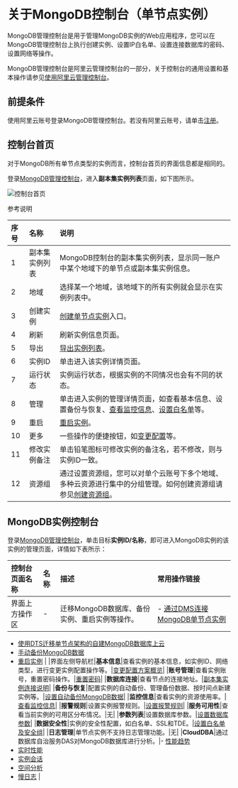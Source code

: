 # 关于MongoDB控制台（单节点实例）

MongoDB管理控制台是用于管理MongoDB实例的Web应用程序，您可以在MongoDB管理控制台上执行创建实例、设置IP白名单、设置连接数据库的密码、设置网络等操作。

MongoDB管理控制台是阿里云管理控制台的一部分，关于控制台的通用设置和基本操作请参见[使用阿里云管理控制台](https://www.alibabacloud.com/help/zh/doc-detail/47605.htm)。

## 前提条件

使用阿里云账号登录MongoDB管理控制台。若没有阿里云账号，请单击[注册](https://account.alibabacloud.com/register/intl_register.htm)。

## 控制台首页

对于MongoDB所有单节点类型的实例而言，控制台首页的界面信息都是相同的。

登录[MongoDB管理控制台](https://mongodb.console.aliyun.com/)，进入**副本集实例列表**页面，如下图所示。

![控制台首页](https://static-aliyun-doc.oss-accelerate.aliyuncs.com/assets/img/zh-CN/3798106951/p13185.png)

参考说明

|序号|名称|说明|
|:-|:-|:-|
|1|副本集实例列表|MongoDB控制台的副本集实例列表，显示同一账户中某个地域下的单节点或副本集实例信息。|
|2|地域|选择某一个地域，该地域下的所有实例就会显示在实例列表中。|
|3|创建实例|[创建单节点实例](/intl.zh-CN/快速入门/创建实例/创建单节点实例.md)入口。|
|4|刷新|刷新实例信息页面。|
|5|导出|[导出实例列表](/intl.zh-CN/用户指南/实例管理/导出实例列表.md)。|
|6|实例ID|单击进入该实例详情页面。|
|7|运行状态|实例运行状态，根据实例的不同情况也会有不同的状态。|
|8|管理|单击进入实例的管理详情页面，如查看基本信息、设置备份与恢复、[查看监控信息](/intl.zh-CN/用户指南/监控与报警/查看监控信息.md)、[设置白名单]()等。|
|9|重启|[重启实例](/intl.zh-CN/用户指南/实例管理/重启实例.md)。|
|10|更多|一些操作的便捷按钮，如[变更配置](/intl.zh-CN/用户指南/实例管理/变更实例配置/变更配置方案概览.md)等。|
|11|修改实例备注|单击铅笔图标可修改实例的备注名，若不修改，则与实例ID一致。|
|12|资源组|通过设置资源组，您可以对单个云账号下多个地域、多种云资源进行集中的分组管理。如何创建资源组请参见[创建资源组]()。|

## MongoDB实例控制台

登录[MongoDB管理控制台](https://mongodb.console.aliyun.com/)，单击目标**实例ID/名称**，即可进入MongoDB实例的该实例的管理页面，详情如下表所示：

|控制台页面名称|名称|描述|常用操作链接|
|:------|:-|:-|:-----|
|界面上方操作区|-|迁移MongoDB数据库、备份实例、重启实例等操作。|-   [通过DMS连接MongoDB单节点实例](/intl.zh-CN/快速入门/连接实例/通过DMS连接MongoDB单节点实例.md)
-   [使用DTS迁移单节点架构的自建MongoDB数据库上云](/intl.zh-CN/快速入门/数据迁移/使用DTS迁移单节点架构的自建MongoDB数据库上云.md)
-   [手动备份MongoDB数据](/intl.zh-CN/用户指南/数据备份/手动备份MongoDB数据.md)
-   [重启实例](/intl.zh-CN/用户指南/实例管理/重启实例.md) |
|界面左侧导航栏|**基本信息**|查看实例的基本信息，如实例ID、网络类型，进行变更实例配置操作等。|[变更配置方案概览](/intl.zh-CN/用户指南/实例管理/变更实例配置/变更配置方案概览.md)|
|**账号管理**|查看实例账号，重置密码操作。|[重置密码](/intl.zh-CN/快速入门/重置密码.md)|
|**数据库连接**|查看节点的连接地址。|[副本集实例连接说明]()|
|**备份与恢复**|配置实例的自动备份、管理备份数据、按时间点新建实例等。|[设置自动备份MongoDB数据](/intl.zh-CN/用户指南/数据备份/设置自动备份MongoDB数据.md)|
|**监控信息**|查看实例的资源使用率。|[查看监控信息](/intl.zh-CN/用户指南/监控与报警/查看监控信息.md)|
|**报警规则**|设置实例报警规则。|[设置报警规则](/intl.zh-CN/用户指南/监控与报警/设置报警规则.md)|
|**服务可用性**|查看当前实例的可用区分布情况。|无|
|**参数列表**|设置数据库参数。|[设置数据库参数](/intl.zh-CN/用户指南/参数设置/设置数据库参数.md)|
|**数据安全性**|实例的安全性配置，如白名单、SSL和TDE。|[设置白名单及安全组](/intl.zh-CN/用户指南/数据安全性/设置白名单及安全组.md)|
|**日志管理**|单节点实例不支持日志管理功能。|无|
|**CloudDBA**|通过数据库自治服务DAS对MongoDB数据库进行分析。|-   [性能趋势]()
-   [实时性能](/intl.zh-CN/用户指南/CloudDBA/实时性能.md)
-   [实例会话](/intl.zh-CN/用户指南/CloudDBA/实例会话.md)
-   [空间分析](/intl.zh-CN/用户指南/CloudDBA/空间分析.md)
-   [慢日志](/intl.zh-CN/用户指南/CloudDBA/慢日志.md) |

